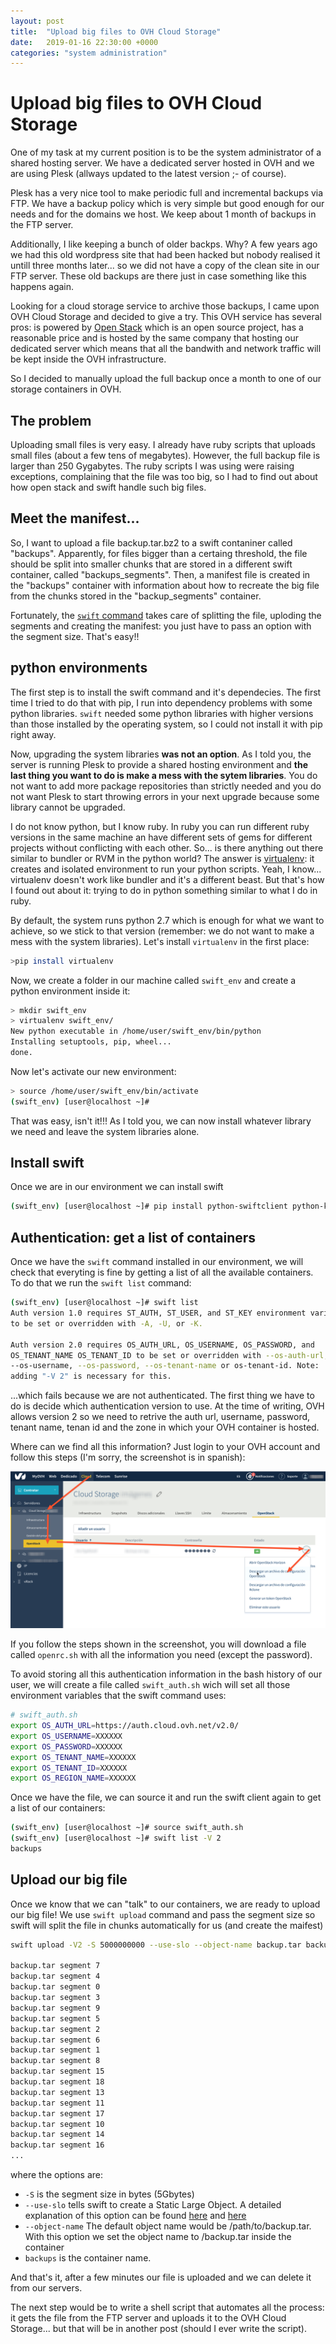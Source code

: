 ```yaml
---
layout: post
title:  "Upload big files to OVH Cloud Storage"
date:   2019-01-16 22:30:00 +0000
categories: "system administration"
---
```


# Upload big files to OVH Cloud Storage

One of my task at my current position is to be the system administrator of a shared hosting server. We have a dedicated server hosted in OVH and we are using Plesk (allways updated to the latest version ;- of course).

Plesk has a very nice tool to make periodic full and incremental backups via FTP. We have a backup policy which is very simple but good enough for our needs and for the domains we host. We keep about 1 month of backups in the FTP server. 

Additionally, I like keeping a bunch of older backps. Why? A few years ago we had this old wordpress site that had been hacked but nobody realised it untill three months later... so we did not have a copy of the clean site in our FTP server. These old backups are there just in case something like this happens again.

Looking for a cloud storage service to archive those backups, I came upon OVH Cloud Storage and decided to give a try. This OVH service has several pros: is powered by [Open Stack](https://www.openstack.org/) which is an open source project, has a reasonable price and is hosted by the same company that hosting our dedicated server which means that all the bandwith and network traffic will be kept inside the OVH infrastructure.

So I decided to manually upload the full backup once a month to one of our storage containers in OVH.

## The problem

Uploading small files is very easy. I already have ruby scripts that uploads small files (about a few tens of megabytes). However, the full backup file is larger than 250 Gygabytes. The ruby scripts I was using were raising exceptions, complaining that the file was too big, so I had to find out about how open stack and swift handle such big files.

## Meet the manifest...

So, I want to upload a file backup.tar.bz2 to a swift contaniner called "backups". Apparently, for files bigger than a certaing threshold, the file should be split into smaller chunks that are stored in a different swift container, called "backups_segments". Then, a manifest file is created in the "backups" container with information about how to recreate the big file from the chunks stored in the "backup_segments" container.

Fortunately, the [```swift``` command](https://docs.openstack.org/ocata/cli-reference/swift.html) takes care of splitting the file, uploding the segments and creating the manifest: you just have to pass an option with the segment size. That's easy!!

## python environments

The first step is to install the swift command and it's dependecies. The first time I tried to do that with pip, I run into dependency problems with some python libraries. ```swift``` needed some python libraries with higher versions than those installed by the operating system, so I could not install it with pip right away.

Now, upgrading the system libraries **was not an option**. As I told you, the server is running Plesk to provide a shared hosting environment and **the last thing you want to do is make a mess with the sytem libraries**. You do not want to add more package repositories than strictly needed and you do not want Plesk to start throwing errors in your next upgrade because some library cannot be upgraded.

I do not know python, but I know ruby. In ruby you can run different ruby versions in the same machine an have different sets of gems for different projects without conflicting with each other. So... is there anything out there similar to bundler or RVM in the python world? The answer is [virtualenv](https://pypi.org/project/virtualenv/): it creates and isolated environment to run your python scripts. Yeah, I know... virtualenv doesn't work like bundler and it's a different beast. But that's how I found out about it: trying to do in python something similar to what I do in ruby.

By default, the system runs python 2.7 which is enough for what we want to achieve, so we stick to that version (remember: we do not want to make a mess with the system libraries). Let's install ```virtualenv``` in the first place:

```bash
>pip install virtualenv
```

Now, we create a folder in our machine called ```swift_env``` and create a python environment inside it:

```bash
> mkdir swift_env
> virtualenv swift_env/
New python executable in /home/user/swift_env/bin/python
Installing setuptools, pip, wheel...
done.
```

Now let's activate our new environment:

```bash
> source /home/user/swift_env/bin/activate
(swift_env) [user@localhost ~]#
```

That was easy, isn't it!!! As I told you, we can now install whatever library we need and leave the system libraries alone.

## Install swift

Once we are in our environment we can install swift

```bash
(swift_env) [user@localhost ~]# pip install python-swiftclient python-keystoneclient
```

## Authentication: get a list of containers

Once we have the ```swift``` command installed in our environment, we will check that everyting is fine by getting a list of all the available containers. To do that we run the ```swift list``` command:

```bash
(swift_env) [user@localhost ~]# swift list
Auth version 1.0 requires ST_AUTH, ST_USER, and ST_KEY environment variables
to be set or overridden with -A, -U, or -K.

Auth version 2.0 requires OS_AUTH_URL, OS_USERNAME, OS_PASSWORD, and
OS_TENANT_NAME OS_TENANT_ID to be set or overridden with --os-auth-url,
--os-username, --os-password, --os-tenant-name or os-tenant-id. Note:
adding "-V 2" is necessary for this.
```

...which fails because we are not authenticated. The first thing we have to do is decide which authentication version to use. At the time of writing, OVH allows version 2 so we need to retrive the auth url, username, password, tenant name, tenan id and the zone in which your OVH container is hosted.

Where can we find all this information? Just login to your OVH account and follow this steps (I'm sorry, the screenshot is in spanish):

![](/assets/images/swift_and_open_stack/find_your_openstack_auth_info_in_ovh.png)

If you follow the steps shown in the screenshot, you will download a file called ```openrc.sh``` with all the information you need (except the password).

To avoid storing all this authentication information in the bash history of our user, we will create a file called ```swift_auth.sh``` wich will set all those environment variables that the swift command uses:

```bash
# swift_auth.sh
export OS_AUTH_URL=https://auth.cloud.ovh.net/v2.0/
export OS_USERNAME=XXXXXX
export OS_PASSWORD=XXXXXX
export OS_TENANT_NAME=XXXXXX 
export OS_TENANT_ID=XXXXXX
export OS_REGION_NAME=XXXXXX
```

Once we have the file, we can source it and run the swift client again to get a list of our containers:

```bash
(swift_env) [user@localhost ~]# source swift_auth.sh
(swift_env) [user@localhost ~]# swift list -V 2
backups
```

## Upload our big file

Once we know that we can "talk" to our containers, we are ready to upload our big file! We use ```swift upload``` command and pass the segment size so swift will split the file in chunks automatically for us (and create the maifest)

```bash
swift upload -V2 -S 5000000000 --use-slo --object-name backup.tar backups backup.tar

backup.tar segment 7
backup.tar segment 4
backup.tar segment 0
backup.tar segment 3
backup.tar segment 9
backup.tar segment 5
backup.tar segment 2
backup.tar segment 6
backup.tar segment 1
backup.tar segment 8
backup.tar segment 15
backup.tar segment 18
backup.tar segment 13
backup.tar segment 11
backup.tar segment 17
backup.tar segment 10
backup.tar segment 14
backup.tar segment 16
...
```

where the options are:
* ```-S``` is the segment size in bytes (5Gbytes)
* ```--use-slo``` tells swift to create a Static Large Object. A detailed explanation of this option can be found [here](https://stackoverflow.com/questions/38563841/openstack-api-difference-between-dynamic-large-objects-dlo-static-large-ob) and [here](http://blog.ibmjstart.net/2016/04/14/e-pluribus-unum-creating-openstack-manifest-objects-in-ibm-bluemix-object-storage/)
* ```--object-name``` The default object name would be /path/to/backup.tar. With this option we set the object name to /backup.tar inside the container
* ```backups``` is the container name.

And that's it, after a few minutes our file is uploaded and we can delete it from our servers. 

The next step would be to write a shell script that automates all the process: it gets the file from the FTP server and uploads it to the OVH Cloud Storage... but that will be in another post (should I ever write the script).





